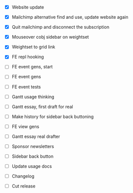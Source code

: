 - [x] Website update
- [x] Mailchimp alternative find and use, update website again
- [x] Quit mailchimp and disconnect the subscription

- [x] Mouseover cobj sidebar on weightset
- [x] Weightset to grid link
- [x] FE repl hooking
- [ ] FE event gens, start

- [ ] FE event gens
- [ ] FE event tests
- [ ] Gantt usage thinking
- [ ] Gantt essay, first draft for real
- [ ] Make history for sidebar back buttoning
- [ ] FE view gens

- [ ] Gantt essay real drafter
- [ ] Sponsor newsletters
- [ ] Sidebar back button
- [ ] Update usage docs

- [ ] Changelog
- [ ] Cut release
